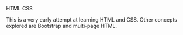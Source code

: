 HTML CSS

This is a very early attempt at learning HTML and CSS. Other concepts explored are Bootstrap and multi-page HTML.